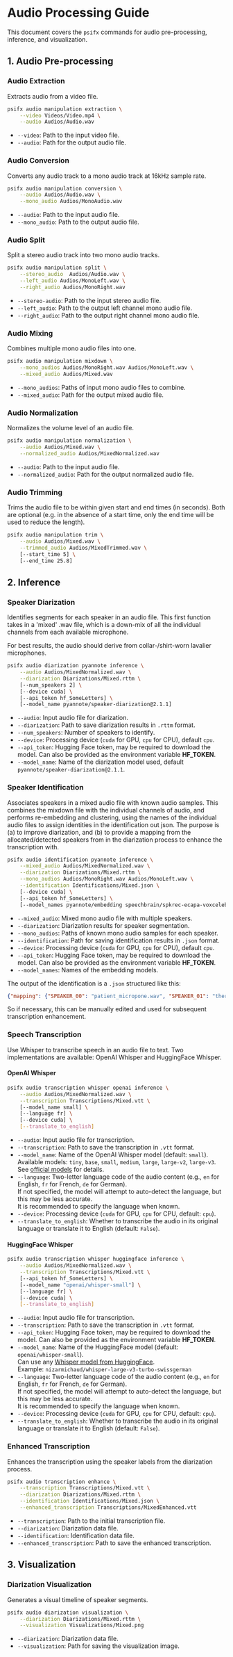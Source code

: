 # Audio Processing Guide

This document covers the `psifx` commands for audio pre-processing, inference, and visualization.

## 1. Audio Pre-processing

### Audio Extraction
Extracts audio from a video file.
```bash
psifx audio manipulation extraction \
    --video Videos/Video.mp4 \
    --audio Audios/Audio.wav
```
- `--video`: Path to the input video file.
- `--audio`: Path for the output audio file.


### Audio Conversion
Converts any audio track to a mono audio track at 16kHz sample rate.
```bash
psifx audio manipulation conversion \
    --audio Audios/Audio.wav \
    --mono_audio Audios/MonoAudio.wav
```
- `--audio`: Path to the input audio file.
- `--mono_audio`: Path to the output audio file.

### Audio Split
Split a stereo audio track into two mono audio tracks.
```bash
psifx audio manipulation split \
    --stereo_audio  Audios/Audio.wav \
    --left_audio Audios/MonoLeft.wav \
    --right_audio Audios/MonoRight.wav
```
- `--stereo-audio`: Path to the input stereo audio file.
- `--left_audio`: Path to the output left channel mono audio file.
- `--right_audio`: Path to the output right channel mono audio file.


### Audio Mixing
Combines multiple mono audio files into one.
```bash
psifx audio manipulation mixdown \
    --mono_audios Audios/MonoRight.wav Audios/MonoLeft.wav \
    --mixed_audio Audios/Mixed.wav
```
- `--mono_audios`: Paths of input mono audio files to combine.
- `--mixed_audio`: Path for the output mixed audio file.

### Audio Normalization
Normalizes the volume level of an audio file.
```bash
psifx audio manipulation normalization \
    --audio Audios/Mixed.wav \
    --normalized_audio Audios/MixedNormalized.wav
```
- `--audio`: Path to the input audio file.
- `--normalized_audio`: Path for the output normalized audio file.


### Audio Trimming
Trims the audio file to be within given start and end times (in seconds). Both are optional (e.g. in the absence of a start time, only the end time will be used to reduce the length).
```bash
psifx audio manipulation trim \
    --audio Audios/Mixed.wav \
    --trimmed_audio Audios/MixedTrimmed.wav \
    [--start_time 5] \
    [--end_time 25.8]
```


## 2. Inference

### Speaker Diarization
Identifies segments for each speaker in an audio file. This first function takes in a 'mixed' .wav file, which is a down-mix of all the individual channels from each available microphone. 

For best results, the audio should derive from collar-/shirt-worn lavalier microphones.

```bash
psifx audio diarization pyannote inference \
    --audio Audios/MixedNormalized.wav \
    --diarization Diarizations/Mixed.rttm \
    [--num_speakers 2] \
    [--device cuda] \
    [--api_token hf_SomeLetters] \
    [--model_name pyannote/speaker-diarization@2.1.1]
```
- `--audio`: Input audio file for diarization.
- `--diarization`: Path to save diarization results in `.rttm` format.
- `--num_speakers`: Number of speakers to identify.
- `--device`: Processing device (`cuda` for GPU, `cpu` for CPU), default `cpu`.
- `--api_token`: Hugging Face token, may be required to download the model. Can also be provided as the environment variable **HF_TOKEN**.
- `--model_name`: Name of the diarization model used, default `pyannote/speaker-diarization@2.1.1`.

### Speaker Identification
Associates speakers in a mixed audio file with known audio samples. This combines the mixdown file with the individual channels of audio, and performs re-embedding and clustering, using the names of the individual audio files to assign identities in the identification out json. The purpose is (a) to improve diarization, and (b) to provide a mapping from the allocated/detected speakers from in the diarization process to enhance the transcription with.

```bash
psifx audio identification pyannote inference \
    --mixed_audio Audios/MixedNormalized.wav \
    --diarization Diarizations/Mixed.rttm \
    --mono_audios Audios/MonoRight.wav Audios/MonoLeft.wav \
    --identification Identifications/Mixed.json \
    [--device cuda] \
    [--api_token hf_SomeLetters] \
    [--model_names pyannote/embedding speechbrain/spkrec-ecapa-voxceleb]
``` 
- `--mixed_audio`: Mixed mono audio file with multiple speakers.
- `--diarization`: Diarization results for speaker segmentation.
- `--mono_audios`: Paths of known mono audio samples for each speaker.
- `--identification`: Path for saving identification results in `.json` format.
- `--device`: Processing device (`cuda` for GPU, `cpu` for CPU), default `cpu`.
- `--api_token`: Hugging Face token, may be required to download the model. Can also be provided as the environment variable **HF_TOKEN**.
- `--model_names`: Names of the embedding models.

The output of the identification is a `.json` structured like this:

```json
{"mapping": {"SPEAKER_00": "patient_micropone.wav", "SPEAKER_01": "therapist_microphone.wav"}, "agreement": 0.7874015748031497}
```

So if necessary, this can be manually edited and used for subsequent transcription enhancement.

### Speech Transcription
Use Whisper to transcribe speech in an audio file to text. Two implementations are available: OpenAI Whisper and HuggingFace Whisper.

#### OpenAI Whisper
```bash
psifx audio transcription whisper openai inference \
    --audio Audios/MixedNormalized.wav \
    --transcription Transcriptions/Mixed.vtt \
    [--model_name small] \
    [--language fr] \
    [--device cuda] \
    [--translate_to_english] 
```
- `--audio`: Input audio file for transcription.
- `--transcription`: Path to save the transcription in `.vtt` format.
- `--model_name`: Name of the OpenAI Whisper model (default: `small`).  
  Available models: `tiny`, `base`, `small`, `medium`, `large`, `large-v2`, `large-v3`.  
  See [official models](https://github.com/openai/whisper#available-models-and-languages) for details.
- `--language`: Two-letter language code of the audio content (e.g., `en` for English, `fr` for French, `de` for German).  
  If not specified, the model will attempt to auto-detect the language, but this may be less accurate.  
  It is recommended to specify the language when known.
- `--device`: Processing device (`cuda` for GPU, `cpu` for CPU, default: `cpu`).
- `--translate_to_english`: Whether to transcribe the audio in its original language or translate it to English (default: `False`).

#### HuggingFace Whisper
```bash
psifx audio transcription whisper huggingface inference \
    --audio Audios/MixedNormalized.wav \
    --transcription Transcriptions/Mixed.vtt \
    [--api_token hf_SomeLetters] \
    [--model_name "openai/whisper-small"] \
    [--language fr] \
    [--device cuda] \
    [--translate_to_english] 
```
- `--audio`: Input audio file for transcription.
- `--transcription`: Path to save the transcription in `.vtt` format.
- `--api_token`: Hugging Face token, may be required to download the model. Can also be provided as the environment variable **HF_TOKEN**.
- `--model_name`: Name of the HuggingFace model (default: `openai/whisper-small`).  
  Can use any [Whisper model from HuggingFace](https://huggingface.co/models?other=whisper).  
  Example: `nizarmichaud/whisper-large-v3-turbo-swissgerman`
- `--language`: Two-letter language code of the audio content (e.g., `en` for English, `fr` for French, `de` for German).  
  If not specified, the model will attempt to auto-detect the language, but this may be less accurate.  
  It is recommended to specify the language when known.
- `--device`: Processing device (`cuda` for GPU, `cpu` for CPU, default: `cpu`).
- `--translate_to_english`: Whether to transcribe the audio in its original language or translate it to English (default: `False`).

### Enhanced Transcription
Enhances the transcription using the speaker labels from the diarization process.
```bash
psifx audio transcription enhance \
    --transcription Transcriptions/Mixed.vtt \
    --diarization Diarizations/Mixed.rttm \
    --identification Identifications/Mixed.json \
    --enhanced_transcription Transcriptions/MixedEnhanced.vtt
```
- `--transcription`: Path to the initial transcription file.
- `--diarization`: Diarization data file.
- `--identification`: Identification data file.
- `--enhanced_transcription`: Path to save the enhanced transcription.

## 3. Visualization

### Diarization Visualization
Generates a visual timeline of speaker segments.
```bash
psifx audio diarization visualization \
    --diarization Diarizations/Mixed.rttm \
    --visualization Visualizations/Mixed.png
```
- `--diarization`: Diarization data file.
- `--visualization`: Path for saving the visualization image.
